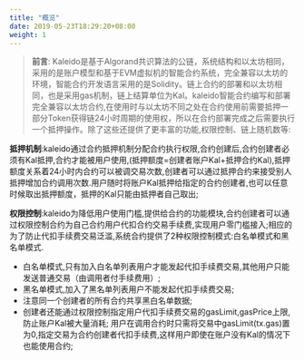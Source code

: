 ```yaml
---
title: "概览"
date: 2019-05-23T18:29:20+08:00
weight: 1
---
```


> **前言**: Kaleido是基于Algorand共识算法的公链，系统结构和以太坊相同，采用的是账户模型和基于EVM虚拟机的智能合约系统，完全兼容以太坊的环境，智能合约开发语言采用的是Solidity。链上合约的部署和以太坊相同，也是采用gas机制，链上结算单位为Kal。kaleido智能合约编写和部署完全兼容以太坊合约,在使用时与以太坊不同之处在合约使用前需要抵押一部分Token获得链24小时周期的使用权，所以在合约部署完成之后需要执行一个抵押操作。除了这些还提供了更丰富的功能,权限控制、链上随机数等:

**抵押机制**:kaleido通过合约抵押机制分配合约执行权限,合约创建后,合约创建者必须有Kal抵押,合约才能被用户使用,(抵押额度=创建者账户Kal+抵押合约Kal),抵押额度关系着24小时内合约可以被调交易次数,创建者可以通过抵押合约来接受别人抵押增加合约调用次数.用户随时将账户Kal抵押给指定的合约创建者,也可以任意时候取出抵押额度，抵押的Kal只能由抵押者自己取出;

**权限控制**:kaleido为降低用户使用门槛,提供给合约的功能模块,合约创建者可以通过权限控制合约为自己合约用户代扣合约交易手续费,实现用户零门槛接入;相应的为了防止代扣手续费交易泛滥,系统合约提供了2种权限控制模式:白名单模式和黑名单模式.

  + 白名单模式,只有加入白名单列表用户才能发起代扣手续费交易,其他用户只能发送普通交易（由调用者付手续费用）;
  + 黑名单模式,加入了黑名单列表用户不能发起代扣手续费交易;
  + 注意同一个创建者的所有合约共享黑白名单数据;
  + 创建者还能通过权限控制指定用户代扣手续费交易的gasLimit,gasPrice上限,防止账户Kal被大量消耗;
    用户在调用合约时只需将交易中gasLimit(tx.gas)置为0,指定交易为合约创建者代扣手续费,这样用户即使在账户没有Kal的情况下也能使用合约;




